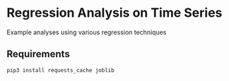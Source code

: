 Regression Analysis on Time Series
===

Example analyses using various regression techniques

## Requirements

```shell
pip3 install requests_cache joblib
```

